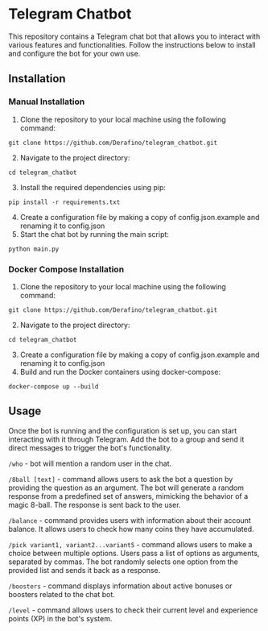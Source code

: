 # Telegram Chatbot
This repository contains a Telegram chat bot that allows you to interact with various features and functionalities. Follow the instructions below to install and configure the bot for your own use.

## Installation
### Manual Installation</h1> 

1. Clone the repository to your local machine using the following command:
```
git clone https://github.com/Derafino/telegram_chatbot.git
```
2. Navigate to the project directory:
```
cd telegram_chatbot
```
3. Install the required dependencies using pip:
```
pip install -r requirements.txt
```
4. Create a configuration file by making a copy of config.json.example and renaming it to config.json
5. Start the chat bot by running the main script:
```
python main.py
```
### Docker Compose Installation

1. Clone the repository to your local machine using the following command:
```
git clone https://github.com/Derafino/telegram_chatbot.git
```
2. Navigate to the project directory:
```
cd telegram_chatbot
```
3. Create a configuration file by making a copy of config.json.example and renaming it to config.json
4. Build and run the Docker containers using docker-compose:
```
docker-compose up --build
```
## Usage
Once the bot is running and the configuration is set up, you can start interacting with it through Telegram. Add the bot to a group and send it direct messages to trigger the bot's functionality.

`/who` - bot will mention a random user in the chat.

`/8ball [text]` - command allows users to ask the bot a question by providing the question as an argument. The bot will generate a random response from a predefined set of answers, mimicking the behavior of a magic 8-ball. The response is sent back to the user.

`/balance` -  command provides users with information about their account balance. It allows users to check how many coins they have accumulated.

`/pick variant1, variant2...variant5` -  command allows users to make a choice between multiple options. Users pass a list of options as arguments, separated by commas. The bot randomly selects one option from the provided list and sends it back as a response.

`/boosters` - command displays information about active bonuses or boosters related to the chat bot.

`/level` - command allows users to check their current level and experience points (XP) in the bot's system.
